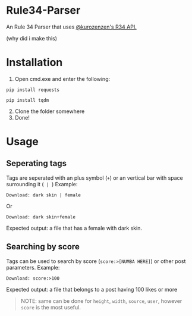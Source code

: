 # Rule34-Parser
An Rule 34 Parser that uses [@kurozenzen's R34 API.](https://github.com/kurozenzen/r34-json-api)

(why did i make this)

# Installation
1. Open cmd.exe and enter the following:
```
pip install requests
```
```
pip install tqdm
```
2. Clone the folder somewhere
3. Done!

# Usage
## Seperating tags
Tags are seperated with an plus symbol (`+`) or an vertical bar with space surrounding it (`  |  `)
Example:
```
Download: dark skin | female
```
Or
```
Download: dark skin+female
```
Expected output: a file that has a female with dark skin.
## Searching by score
Tags can be used to search by score (`score:>[NUMBA HERE]`) or other post parameters.
Example:
```
Download: score:>100
```
Expected output: a file that belongs to a post having 100 likes or more
> NOTE: same can be done for `height`, `width`, `source`, `user`, however `score` is the most useful.
